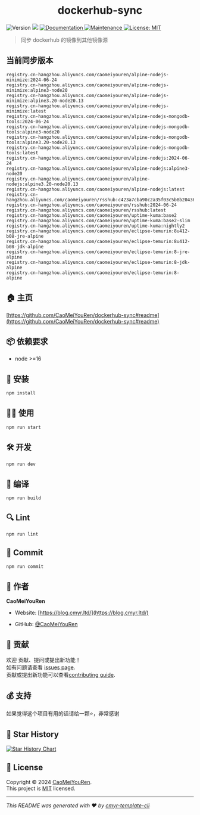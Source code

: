 <h1 align="center">dockerhub-sync </h1>
<p>
  <img alt="Version" src="https://img.shields.io/badge/version-0.1.0-blue.svg?cacheSeconds=2592000" />
  <img src="https://img.shields.io/badge/node-%3E%3D16-blue.svg" />
  <a href="https://github.com/CaoMeiYouRen/dockerhub-sync#readme" target="_blank">
    <img alt="Documentation" src="https://img.shields.io/badge/documentation-yes-brightgreen.svg" />
  </a>
  <a href="https://github.com/CaoMeiYouRen/dockerhub-sync/graphs/commit-activity" target="_blank">
    <img alt="Maintenance" src="https://img.shields.io/badge/Maintained%3F-yes-green.svg" />
  </a>
  <a href="https://github.com/CaoMeiYouRen/dockerhub-sync/blob/master/LICENSE" target="_blank">
    <img alt="License: MIT" src="https://img.shields.io/github/license/CaoMeiYouRen/dockerhub-sync?color=yellow" />
  </a>
</p>


> 同步 dockerhub 的镜像到其他镜像源

## 当前同步版本

<!-- DOCKER_START -->
```
registry.cn-hangzhou.aliyuncs.com/caomeiyouren/alpine-nodejs-minimize:2024-06-24
registry.cn-hangzhou.aliyuncs.com/caomeiyouren/alpine-nodejs-minimize:alpine3-node20
registry.cn-hangzhou.aliyuncs.com/caomeiyouren/alpine-nodejs-minimize:alpine3.20-node20.13
registry.cn-hangzhou.aliyuncs.com/caomeiyouren/alpine-nodejs-minimize:latest
registry.cn-hangzhou.aliyuncs.com/caomeiyouren/alpine-nodejs-mongodb-tools:2024-06-24
registry.cn-hangzhou.aliyuncs.com/caomeiyouren/alpine-nodejs-mongodb-tools:alpine3-node20
registry.cn-hangzhou.aliyuncs.com/caomeiyouren/alpine-nodejs-mongodb-tools:alpine3.20-node20.13
registry.cn-hangzhou.aliyuncs.com/caomeiyouren/alpine-nodejs-mongodb-tools:latest
registry.cn-hangzhou.aliyuncs.com/caomeiyouren/alpine-nodejs:2024-06-24
registry.cn-hangzhou.aliyuncs.com/caomeiyouren/alpine-nodejs:alpine3-node20
registry.cn-hangzhou.aliyuncs.com/caomeiyouren/alpine-nodejs:alpine3.20-node20.13
registry.cn-hangzhou.aliyuncs.com/caomeiyouren/alpine-nodejs:latest
registry.cn-hangzhou.aliyuncs.com/caomeiyouren/rsshub:c423a7cba90c2a35f03c5b8b20436d62f8043557
registry.cn-hangzhou.aliyuncs.com/caomeiyouren/rsshub:2024-06-24
registry.cn-hangzhou.aliyuncs.com/caomeiyouren/rsshub:latest
registry.cn-hangzhou.aliyuncs.com/caomeiyouren/uptime-kuma:base2
registry.cn-hangzhou.aliyuncs.com/caomeiyouren/uptime-kuma:base2-slim
registry.cn-hangzhou.aliyuncs.com/caomeiyouren/uptime-kuma:nightly2
registry.cn-hangzhou.aliyuncs.com/caomeiyouren/eclipse-temurin:8u412-b08-jre-alpine
registry.cn-hangzhou.aliyuncs.com/caomeiyouren/eclipse-temurin:8u412-b08-jdk-alpine
registry.cn-hangzhou.aliyuncs.com/caomeiyouren/eclipse-temurin:8-jre-alpine
registry.cn-hangzhou.aliyuncs.com/caomeiyouren/eclipse-temurin:8-jdk-alpine
registry.cn-hangzhou.aliyuncs.com/caomeiyouren/eclipse-temurin:8-alpine
```
<!-- DOCKER_END -->

## 🏠 主页

[https://github.com/CaoMeiYouRen/dockerhub-sync#readme](https://github.com/CaoMeiYouRen/dockerhub-sync#readme)


## 📦 依赖要求


- node >=16

## 🚀 安装

```sh
npm install
```

## 👨‍💻 使用

```sh
npm run start
```

## 🛠️ 开发

```sh
npm run dev
```

## 🔧 编译

```sh
npm run build
```

## 🔍 Lint

```sh
npm run lint
```

## 💾 Commit

```sh
npm run commit
```


## 👤 作者


**CaoMeiYouRen**

* Website: [https://blog.cmyr.ltd/](https://blog.cmyr.ltd/)

* GitHub: [@CaoMeiYouRen](https://github.com/CaoMeiYouRen)


## 🤝 贡献

欢迎 贡献、提问或提出新功能！<br />如有问题请查看 [issues page](https://github.com/CaoMeiYouRen/dockerhub-sync/issues). <br/>贡献或提出新功能可以查看[contributing guide](https://github.com/CaoMeiYouRen/dockerhub-sync/blob/master/CONTRIBUTING.md).

## 💰 支持

如果觉得这个项目有用的话请给一颗⭐️，非常感谢

## 🌟 Star History

[![Star History Chart](https://api.star-history.com/svg?repos=CaoMeiYouRen/dockerhub-sync&type=Date)](https://star-history.com/#CaoMeiYouRen/dockerhub-sync&Date)

## 📝 License

Copyright © 2024 [CaoMeiYouRen](https://github.com/CaoMeiYouRen).<br />
This project is [MIT](https://github.com/CaoMeiYouRen/dockerhub-sync/blob/master/LICENSE) licensed.

***
_This README was generated with ❤️ by [cmyr-template-cli](https://github.com/CaoMeiYouRen/cmyr-template-cli)_
